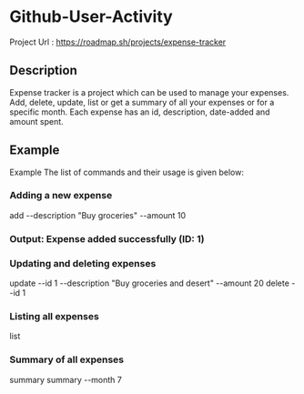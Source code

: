 # Github-User-Activity

Project Url : https://roadmap.sh/projects/expense-tracker

## Description

Expense tracker is a project which can be used to manage your expenses. Add, delete, update, list or get a summary of all your expenses or for a specific month. Each expense has an id, description, date-added and amount spent.

## Example

Example
The list of commands and their usage is given below:

### Adding a new expense
add --description "Buy groceries" --amount 10
### Output: Expense added successfully (ID: 1)

### Updating and deleting expenses
update --id 1 --description "Buy groceries and desert" --amount 20
delete --id 1

### Listing all expenses
list

### Summary of all expenses
summary
summary --month 7